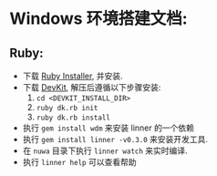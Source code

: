 # Windows 环境搭建文档:

## Ruby:

- 下载 [Ruby Installer](http://dl.bintray.com/oneclick/rubyinstaller/rubyinstaller-2.0.0-p247.exe), 并安装.
- 下载 [DevKit](https://github.com/downloads/oneclick/rubyinstaller/DevKit-tdm-32-4.5.2-20111229-1559-sfx.exe), 解压后遵循以下步骤安装:
    1. `cd <DEVKIT_INSTALL_DIR>`
    2. `ruby dk.rb init`
    3. `ruby dk.rb install`
- 执行 `gem install wdm` 来安装 linner 的一个依赖
- 执行 `gem install linner -v0.3.0` 来安装开发工具.
- 在 `nuwa` 目录下执行 `linner watch` 来实时编译.
- 执行 `linner help` 可以查看帮助
